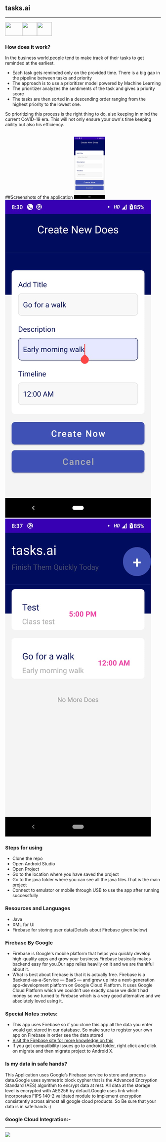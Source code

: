 ## tasks.ai
--------------
<img src="https://cdn.vox-cdn.com/thumbor/1SrcuHFZ70PO7OPgSb2_DxM3gUk=/0x0:640x427/1820x1213/filters:focal(0x0:640x427):format(webp)/cdn.vox-cdn.com/assets/1087137/java_logo_640.jpg" height="44" width="55"><img src="https://pbs.twimg.com/profile_images/1105378972156649472/9W16lxHj_400x400.png" height="44" width="48"><img src="https://firebase.google.com/downloads/brand-guidelines/PNG/logo-vertical.png" height="44" width="48">
<br>
<h3>How does it work?</h3>
<p>In the business world,people tend to make track of their tasks to get reminded at the earliest.</p>
  <ul>
    <li>Each task gets reminded only on the provided time. There is a big gap in the pipeline between tasks and priority</li>
    <li>The approach is to use a prioritizer model powered by Machine Learning</li>
    <li>The prioritizer analyzes the sentiments of the task and gives a priority score</li>
    <li>The tasks are then sorted in a descending order ranging from the highest priority to the lowest one.</li>
 </ul>
 <p>So prioritizing this process is the right thing to do, also keeping in mind the current CoVID-19 era. This will not only ensure your own's time keeping ability but also his efficiency.</p>
 <br>
 ##Screenshots of the application
 <img src = "https://raw.githubusercontent.com/sanjay-thiyagarajan/task_ai/master/app/src/main/res/images/ss1.jpeg" height="200" width="100">
 <img src = "https://raw.githubusercontent.com/sanjay-thiyagarajan/task_ai/master/app/src/main/res/images/ss2.jpeg">
 <img src = "https://raw.githubusercontent.com/sanjay-thiyagarajan/task_ai/master/app/src/main/res/images/ss3.jpeg">
 <h3> Steps for using</h3>
<ul>
  <li>Clone the repo</li>
  <li>Open Android Studio</li>
  <li>Open Project</li>
  <li>Go to the location where you have saved the project</li>
  <li>Go to the java folder where you can see all the java files.That is the main project</li>
  <li>Connect to emulator or mobile through USB to use the app after running  successfully</li>
</ul>
<h3>Resources and Languages</h3>
<ul>
  <li>Java</li>
  <li>XML for UI</li>
  <li>Firebase for storing user data(Details about Firebase given below)</li>
</ul>
<h3>Firebase By Google</h3>
<ul>
    <li>Firebase is Google's mobile platform that helps you quickly develop high-quality apps and grow your business.Firebase basically makes backend easy for you.Our app relies heavily on it and we are thankful about it.</li>
    <li>What is best about firebase is that it is actually free. Firebase is a Backend-as-a-Service — BaaS — and grew up into a next-generation app-development platform on Google Cloud Platform. It uses Google Cloud Platform which we couldn't use exactly cause we didn't had money so we turned to Firebase which is a very good alternative and we absolutely loved using it.</li>
</ul>
<h3>Special Notes :notes:</h3>
<ul>
  <li>This app uses Firebase so if you clone this app all the data you enter would get stored in our database. So make sure to register your own app on Firebase in order see the data stored</li>
  <li><a href="https://console.firebase.google.com/?pli=1">Visit the Firebase site for more knowledge on this</a></li>
  <li>If you get compatibility issues go to android folder, right click and click on migrate and then migrate project to Android X.</li>
</ul>

<h3>Is my data in safe hands?</h3>
<p>This Application uses Google’s Firebase service to store and process data.Google uses  symmetric block cypher that is the Advanced Encryption Standard (AES) algorithm to encrypt data at rest. All data at the storage level is encrypted with AES256 by default.Google uses tink which incorporates FIPS 140-2 validated module to implement encryption consistently across almost all google cloud products. 
So Be sure that your data is in safe hands :)</p>


### Google Cloud Integration:-
------------------
<img src="https://user-images.githubusercontent.com/53183532/95006766-5edc8900-0625-11eb-9538-eabe49b9457a.png" >
